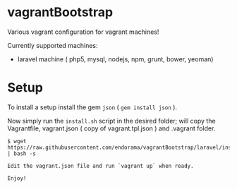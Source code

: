 vagrantBootstrap
================

Various vagrant configuration for vagrant machines!

Currently supported machines:
- laravel machine ( php5, mysql, nodejs, npm, grunt, bower, yeoman)

# Setup

To install a setup install the gem `json` ( `gem install json` ).

Now simply run the `install.sh` script in the desired folder; will copy the
Vagrantfile, vagrant.json ( copy of vagrant.tpl.json ) and .vagrant folder.

```
$ wget https://raw.githubusercontent.com/endorama/vagrantBootstrap/laravel/install.sh | bash -s

Edit the vagrant.json file and run `vagrant up` when ready.

Enjoy!
